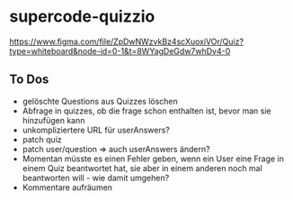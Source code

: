 # supercode-quizzio

https://www.figma.com/file/ZpDwNWzvkBz4scXuoxiVOr/Quiz?type=whiteboard&node-id=0-1&t=8WYagDeGdw7whDv4-0

## To Dos

- gelöschte Questions aus Quizzes löschen
- Abfrage in quizzes, ob die frage schon enthalten ist, bevor man sie hinzufügen kann
- unkompliziertere URL für userAnswers?
- patch quiz
- patch user/question => auch userAnswers ändern?
- Momentan müsste es einen Fehler geben, wenn ein User eine Frage in einem Quiz beantwortet hat, sie aber in einem anderen noch mal beantworten will - wie damit umgehen?
- Kommentare aufräumen
